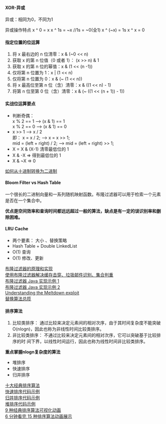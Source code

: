 #### XOR-异或
异或：相同为0，不同为1

异或操作特点
x ^ 0 = x
x ^ 1s = ~x //1s = ~0(全1)
x ^ (~x) = 1s
x ^ x = 0

#### 指定位置的位运算
1. 将 x 最右边的 n 位清零：x & (~0 << n)
2. 获取 x 的第 n 位值（0 或者 1）： (x >> n) & 1
3. 获取 x 的第 n 位的幂值：x & (1 << (n -1))
4. 仅将第 n 位置为 1：x | (1 << n)
5. 仅将第 n 位置为 0：x & (~ (1 << n))
6. 将 x 最高位至第 n 位（含）清零：x & ((1 << n) - 1)
7. 将第 n 位至第 0 位（含）清零：x & (~ ((1 << (n + 1)) - 1))

#### 实战位运算要点
* 判断奇偶：  
x % 2 == 1 —> (x & 1) == 1  
x % 2 == 0 —> (x & 1) == 0
* x >> 1 —> x / 2  
即： x = x / 2; —> x = x >> 1;  
mid = (left + right) / 2; —> mid = (left + right) >> 1;
* X = X & (X-1) 清零最低位的 1
* X & -X => 得到最低位的 1
* X & ~X => 0

[如何从十进制转换为二进制](https://zh.wikihow.com/%E4%BB%8E%E5%8D%81%E8%BF%9B%E5%88%B6%E8%BD%AC%E6%8D%A2%E4%B8%BA%E4%BA%8C%E8%BF%9B%E5%88%B6)

#### Bloom Filter vs Hash Table
一个很长的二进制向量和一系列随机映射函数。布隆过滤器可以用于检索一个元素是否在一个集合中。

**优点是空间效率和查询时间都远远超过一般的算法，缺点是有一定的误识别率和删除困难。**

#### LRU Cache
* 两个要素： 大小 、替换策略
* Hash Table + Double LinkedList
* O(1) 查询
* O(1) 修改、更新

[布隆过滤器的原理和实现](https://www.cnblogs.com/cpselvis/p/6265825.html)  
[使用布隆过滤器解决缓存击穿、垃圾邮件识别、集合判重](https://blog.csdn.net/tianyaleixiaowu/article/details/74721877)  
[布隆过滤器 Java 实现示例 1](https://github.com/lovasoa/bloomfilter/blob/master/src/main/java/BloomFilter.java)  
[布隆过滤器 Java 实现示例 2](https://github.com/Baqend/Orestes-Bloomfilter)  
[Understanding the Meltdown exploit](https://www.sqlpassion.at/archive/2018/01/06/understanding-the-meltdown-exploit-in-my-own-simple-words/)  
[替换算法总揽](https://en.wikipedia.org/wiki/Cache_replacement_policies)  

#### 排序算法
1. 比较类排序：
通过比较来决定元素间的相对次序，由于其时间复杂度不能突破
O(nlogn)，因此也称为非线性时间比较类排序。
2. 非比较类排序：
不通过比较来决定元素间的相对次序，它可以突破基于比较排序的时
间下界，以线性时间运行，因此也称为线性时间非比较类排序。

**重点掌握nlogn复杂度的算法**
* 堆排序
* 快速排序
* 归并排序

[十大经典排序算法](https://www.cnblogs.com/onepixel/p/7674659.html)  
[快速排序代码示例](https://shimo.im/docs/98KjvGwwGpTpYGKy/read)  
[归并排序代码示例](https://shimo.im/docs/YqgG6vtdKwkXJkWx/read)  
[堆排序代码示例](https://shimo.im/docs/6kRVHRphpgjHgCtx/read)  
[9 种经典排序算法可视化动画](https://www.bilibili.com/video/av25136272)  
[6 分钟看完 15 种排序算法动画展示](https://www.bilibili.com/video/av63851336)  